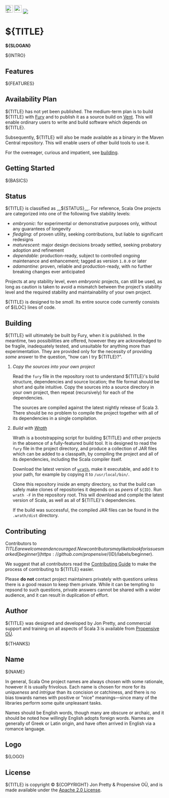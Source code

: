 [<img alt="GitHub Workflow" src="https://img.shields.io/github/actions/workflow/status/propensive/${ID}/main.yml?style=for-the-badge" height="24">](https://github.com/propensive/${ID}/actions)
[<img src="https://img.shields.io/discord/633198088311537684?color=8899f7&label=DISCORD&style=for-the-badge" height="24">](https://discord.gg/7b6mpF6Qcf)
<img src="/doc/images/github.png" valign="middle">

# ${TITLE}

__${SLOGAN}__

${INTRO}

## Features

${FEATURES}

## Availability Plan

${TITLE} has not yet been published. The medium-term plan is to build ${TITLE}
with [Fury](https://github.com/propensive/fury) and to publish it as a source build on
[Vent](https://github.com/propensive/vent). This will enable ordinary users to write and build
software which depends on ${TITLE}.

Subsequently, ${TITLE} will also be made available as a binary in the Maven
Central repository. This will enable users of other build tools to use it.

For the overeager, curious and impatient, see [building](#building).

## Getting Started

${BASICS}

## Status

${TITLE} is classified as __${STATUS}__. For reference, Scala One projects are
categorized into one of the following five stability levels:

- _embryonic_: for experimental or demonstrative purposes only, without any guarantees of longevity
- _fledgling_: of proven utility, seeking contributions, but liable to significant redesigns
- _maturescent_: major design decisions broady settled, seeking probatory adoption and refinement
- _dependable_: production-ready, subject to controlled ongoing maintenance and enhancement; tagged as version `1.0.0` or later
- _adamantine_: proven, reliable and production-ready, with no further breaking changes ever anticipated

Projects at any stability level, even _embryonic_ projects, can still be used,
as long as caution is taken to avoid a mismatch between the project's stability
level and the required stability and maintainability of your own project.

${TITLE} is designed to be _small_. Its entire source code currently consists
of ${LOC} lines of code.

## Building

${TITLE} will ultimately be built by Fury, when it is published. In the
meantime, two possibilities are offered, however they are acknowledged to be
fragile, inadequately tested, and unsuitable for anything more than
experimentation. They are provided only for the necessity of providing _some_
answer to the question, "how can I try ${TITLE}?".

1. *Copy the sources into your own project*
   
   Read the `fury` file in the repository root to understand ${TITLE}'s build
   structure, dependencies and source location; the file format should be short
   and quite intuitive. Copy the sources into a source directory in your own
   project, then repeat (recursively) for each of the dependencies.

   The sources are compiled against the latest nightly release of Scala 3.
   There should be no problem to compile the project together with all of its
   dependencies in a single compilation.

2. *Build with [Wrath](https://github.com/propensive/wrath/)*

   Wrath is a bootstrapping script for building ${TITLE} and other projects in
   the absence of a fully-featured build tool. It is designed to read the `fury`
   file in the project directory, and produce a collection of JAR files which can
   be added to a classpath, by compiling the project and all of its dependencies,
   including the Scala compiler itself.
   
   Download the latest version of
   [`wrath`](https://github.com/propensive/wrath/releases/latest), make it
   executable, and add it to your path, for example by copying it to
   `/usr/local/bin/`.

   Clone this repository inside an empty directory, so that the build can
   safely make clones of repositories it depends on as _peers_ of `${ID}`.
   Run `wrath -F` in the repository root. This will download and compile the
   latest version of Scala, as well as all of ${TITLE}'s dependencies.

   If the build was successful, the compiled JAR files can be found in the
   `.wrath/dist` directory.

## Contributing

Contributors to ${TITLE} are welcome and encouraged. New contributors may like
to look for issues marked
[beginner](https://github.com/propensive/${ID}/labels/beginner).

We suggest that all contributors read the [Contributing
Guide](/contributing.md) to make the process of contributing to ${TITLE}
easier.

Please __do not__ contact project maintainers privately with questions unless
there is a good reason to keep them private. While it can be tempting to
repsond to such questions, private answers cannot be shared with a wider
audience, and it can result in duplication of effort.

## Author

${TITLE} was designed and developed by Jon Pretty, and commercial support and
training on all aspects of Scala 3 is available from [Propensive
O&Uuml;](https://propensive.com/).

${THANKS}

## Name

${NAME}

In general, Scala One project names are always chosen with some rationale,
however it is usually frivolous. Each name is chosen for more for its
_uniqueness_ and _intrigue_ than its concision or catchiness, and there is no
bias towards names with positive or "nice" meanings—since many of the libraries
perform some quite unpleasant tasks.

Names should be English words, though many are obscure or archaic, and it
should be noted how willingly English adopts foreign words. Names are generally
of Greek or Latin origin, and have often arrived in English via a romance
language.

## Logo

${LOGO}

## License

${TITLE} is copyright &copy; ${COPYRIGHT} Jon Pretty & Propensive O&Uuml;, and
is made available under the [Apache 2.0 License](/license.md).

